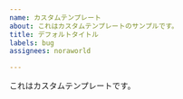 ```yaml
---
name: カスタムテンプレート
about: これはカスタムテンプレートのサンプルです。
title: デフォルトタイトル
labels: bug
assignees: noraworld

---
```


これはカスタムテンプレートです。
